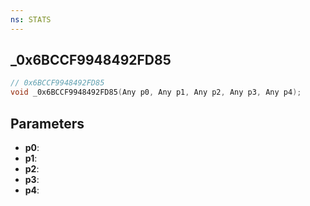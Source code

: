 ```yaml
---
ns: STATS
---
```

## _0x6BCCF9948492FD85

```c
// 0x6BCCF9948492FD85
void _0x6BCCF9948492FD85(Any p0, Any p1, Any p2, Any p3, Any p4);
```


## Parameters
* **p0**: 
* **p1**: 
* **p2**: 
* **p3**: 
* **p4**: 

